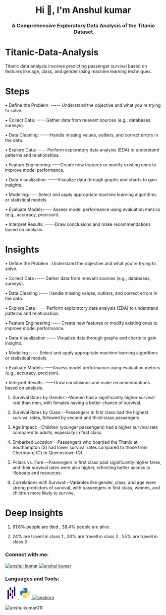 <h1 align="center">Hi 👋, I'm Anshul kumar</h1>
<h3 align="center">A Comprehensive Exploratory Data Analysis of the Titanic Dataset</h3>

# Titanic-Data-Analysis
Titanic data analysis involves predicting passenger survival based on features like age, class, and gender using machine learning techniques.

# Steps

• Define the Problem: -----  Understand the objective and what you're trying to solve.

• Collect Data: -----Gather data from relevant sources (e.g., databases, surveys).

• Data Cleaning: -----Handle missing values, outliers, and correct errors in the data.

• Explore Data:----- Perform exploratory data analysis (EDA) to understand patterns and relationships.

• Feature Engineering: ----Create new features or modify existing ones to improve model performance.

• Data Visualization: -----Visualize data through graphs and charts to gain insights.

• Modeling:---- Select and apply appropriate machine learning algorithms or statistical models.

• Evaluate Models:---- Assess model performance using evaluation metrics (e.g., accuracy, precision). 

• Interpret Results: -----Draw conclusions and make recommendations based on analysis.

# Insights

• Define the Problem : Understand the objective and what you're trying to solve.

• Collect Data :---- Gather data from relevant sources (e.g., databases, surveys).

• Data Cleaning :---- Handle missing values, outliers, and correct errors in the data.

• Explore Data : ----Perform exploratory data analysis (EDA) to understand patterns and relationships.

• Feature Engineering :---- Create new features or modify existing ones to improve model performance.

• Data Visualization :---- Visualize data through graphs and charts to gain insights.

• Modeling :---- Select and apply appropriate machine learning algorithms or statistical models.

• Evaluate Models: ----Assess model performance using evaluation metrics (e.g., accuracy, precision).

• Interpret Results : ----Draw conclusions and make recommendations based on analysis.

1.	Survival Rates by Gender:--Women had a significantly higher survival rate than men, with females having a better chance of survival.
   
2.	Survival Rates by Class:--Passengers in first class had the highest survival rates, followed by second and third-class passengers.
	
3.	Age Impact:--Children (younger passengers) had a higher survival rate compared to adults, especially in first class.
	
4.	Embarked Location:--Passengers who boarded the Titanic at Southampton (S) had lower survival rates compared to those from Cherbourg (C) or Queenstown (Q).
	
5.	Pclass vs. Fare:--Passengers in first class paid significantly higher fares, and their survival rates were also higher, reflecting better access to lifeboats and resources.
  
6.	Correlations with Survival:--Variables like gender, class, and age were strong predictors of survival, with passengers in first class, women, and children more likely to survive.

# Deep Insights

1.	61.6% people are died , 38.4% people are alive
  
3.	24% are travell in class 1 , 20% are travell in class 2 , 55% are travell in class 3










<h3 align="left">Connect with me:</h3>
<p align="left">
<a href="https://linkedin.com/in/anshul kumar" target="blank"><img align="center" src="https://raw.githubusercontent.com/rahuldkjain/github-profile-readme-generator/master/src/images/icons/Social/linked-in-alt.svg" alt="anshul kumar" height="30" width="40" /></a>
<a href="https://kaggle.com/anshul kumar" target="blank"><img align="center" src="https://raw.githubusercontent.com/rahuldkjain/github-profile-readme-generator/master/src/images/icons/Social/kaggle.svg" alt="anshul kumar" height="30" width="40" /></a>
</p>

<h3 align="left">Languages and Tools:</h3>
<p align="left"> <a href="https://pandas.pydata.org/" target="_blank" rel="noreferrer"> <img src="https://raw.githubusercontent.com/devicons/devicon/2ae2a900d2f041da66e950e4d48052658d850630/icons/pandas/pandas-original.svg" alt="pandas" width="40" height="40"/> </a> <a href="https://www.python.org" target="_blank" rel="noreferrer"> <img src="https://raw.githubusercontent.com/devicons/devicon/master/icons/python/python-original.svg" alt="python" width="40" height="40"/> </a> <a href="https://seaborn.pydata.org/" target="_blank" rel="noreferrer"> <img src="https://seaborn.pydata.org/_images/logo-mark-lightbg.svg" alt="seaborn" width="40" height="40"/> </a> </p>

<p><img align="center" src="https://github-readme-stats.vercel.app/api/top-langs?username=anshulkumar011&show_icons=true&locale=en&layout=compact" alt="anshulkumar011" /></p>
